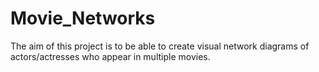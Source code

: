 # Movie_Networks
The aim of this project is to be able to create visual network diagrams of actors/actresses who appear in multiple movies.
